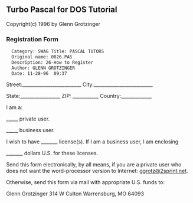 ## Turbo Pascal for DOS Tutorial
Copyright(c) 1996 by Glenn Grotzinger
### Registration Form


```txt
  Category: SWAG Title: PASCAL TUTORS
  Original name: 0026.PAS
  Description: 26-How to Register
  Author: GLENN GROTZINGER
  Date: 11-28-96  09:37
```



Street:_________________________  City:_________________________


State:_________________   ZIP: ___________  Country:_____________


I am a:

 _____  private user.

 _____  business user.


I wish to have _______ license(s).  If I am a business user, I am enclosing

_______ dollars U.S. for these licenses.


Send this form electronically, by all means, if you are a private user who
does not want the word-processor version to Internet: ggrotz@2sprint.net.

Otherwise, send this form via mail with appropriate U.S. funds to:

Glenn Grotzinger
314 W Culton
Warrensburg, MO  64093



